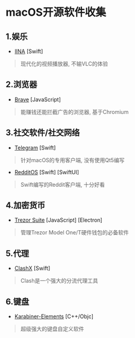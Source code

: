 # macOS开源软件收集
## 1.娱乐
- [IINA](https://iina.io/) [Swift]
> 现代化的视频播放器, 不输VLC的体验

## 2.浏览器
- [Brave](https://brave.com) [JavaScript]
> 能赚钱还能拦截广告的浏览器, 基于Chromium

## 3.社交软件/社交网络
- [Telegram](https://telegram.org) [Swift]
> 针对macOS的专用客户端, 没有使用Qt5编写

- [RedditOS](https://github.com/Dimillian/RedditOS) [Swift] [SwiftUI]
> Swift编写的Reddit客户端, 十分好看

## 4.加密货币
- [Trezor Suite](https://suite.trezor.io) [JavaScript] [Electron]
> 管理Trezor Model One/T硬件钱包的必备软件

## 5.代理
- [ClashX](https://github.com/yichengchen/clashX) [Swift]
> Clash是一个强大的分流代理工具

## 6.键盘
- [Karabiner-Elements](https://github.com/pqrs-org/Karabiner-Elements) [C++/Objc]
> 超级强大的键盘自定义软件
